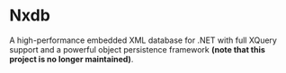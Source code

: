 Nxdb
====

A high-performance embedded XML database for .NET with full XQuery support and a powerful object persistence framework **(note that this project is no longer maintained)**.
